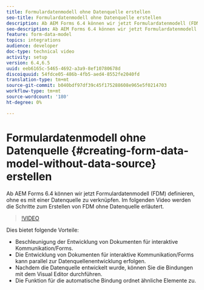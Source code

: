 ```yaml
---
title: Formulardatenmodell ohne Datenquelle erstellen
seo-title: Formulardatenmodell ohne Datenquelle erstellen
description: Ab AEM Forms 6.4 können wir jetzt Formulardatenmodell (FDM) definieren, ohne es mit einer Datenquelle zu verknüpfen. Im folgenden Video werden die Schritte zum Erstellen von FDM ohne Datenquelle erläutert.
seo-description: Ab AEM Forms 6.4 können wir jetzt Formulardatenmodell (FDM) definieren, ohne es mit einer Datenquelle zu verknüpfen. Im folgenden Video werden die Schritte zum Erstellen von FDM ohne Datenquelle erläutert.
feature: form-data-model
topics: integrations
audience: developer
doc-type: technical video
activity: setup
version: 6.4,6.5
uuid: eeb6165c-5465-4692-a3a9-8ef10780678d
discoiquuid: 54fdce05-486b-4fb5-aed4-8552fe2040fd
translation-type: tm+mt
source-git-commit: b040bdf97df39c45f175288608e965e5f0214703
workflow-type: tm+mt
source-wordcount: '180'
ht-degree: 0%

---
```



# Formulardatenmodell ohne Datenquelle {#creating-form-data-model-without-data-source} erstellen

Ab AEM Forms 6.4 können wir jetzt Formulardatenmodell (FDM) definieren, ohne es mit einer Datenquelle zu verknüpfen. Im folgenden Video werden die Schritte zum Erstellen von FDM ohne Datenquelle erläutert.

>[!VIDEO](https://video.tv.adobe.com/v/21414/?quality=9&learn=on)

Dies bietet folgende Vorteile:

* Beschleunigung der Entwicklung von Dokumenten für interaktive Kommunikation/Forms.
* Die Entwicklung von Dokumenten für interaktive Kommunikation/Forms kann parallel zur Datenquellenentwicklung erfolgen.
* Nachdem die Datenquelle entwickelt wurde, können Sie die Bindungen mit dem Visual Editor durchführen.
* Die Funktion für die automatische Bindung ordnet ähnliche Elemente zu.

